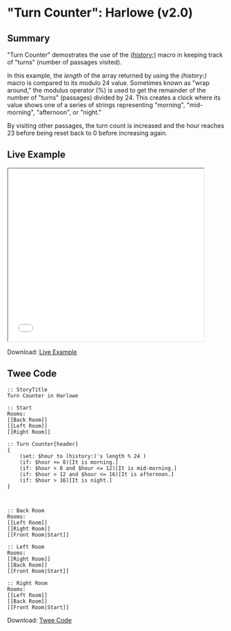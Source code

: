 # "Turn Counter": Harlowe (v2.0)

## Summary

"Turn Counter" demostrates the use of the *[(history:)](https://twine2.neocities.org/#macro_history)* macro in keeping track of "turns" (number of passages visited).

In this example, the *length* of the array returned by using the *(history:)* macro is compared to its modulo 24 value. Sometimes known as "wrap around," the modulus operator (%) is used to get the remainder of the number of "turns" (passages) divided by 24. This creates a clock where its value shows one of a series of strings representing "morning", "mid-morning", "afternoon", or "night."

By visiting other passages, the turn count is increased and the hour reaches 23 before being reset back to 0 before increasing again.

## Live Example

<section>
<iframe src="harlowe_turncounter_example.html" height=400 width=90%></iframe>


Download: <a href="harlowe_turncounter_example.html" target="_blank">Live Example</a>
</section>

## Twee Code

```
:: StoryTitle
Turn Counter in Harlowe

:: Start
Rooms:
[[Back Room]]
[[Left Room]]
[[Right Room]]

:: Turn Counter[header]
{
	(set: $hour to (history:)'s length % 24 )
	(if: $hour <= 8)[It is morning.]
	(if: $hour > 8 and $hour <= 12)[It is mid-morning.]
	(if: $hour > 12 and $hour <= 16)[It is afternoon.]
	(if: $hour > 16)[It is night.]
}



:: Back Room
Rooms:
[[Left Room]]
[[Right Room]]
[[Front Room|Start]]

:: Left Room
Rooms:
[[Right Room]]
[[Back Room]]
[[Front Room|Start]]

:: Right Room
Rooms:
[[Left Room]]
[[Back Room]]
[[Front Room|Start]]

```

Download: <a href="harlowe_turncounter_twee.txt" target="_blank">Twee Code</a>


